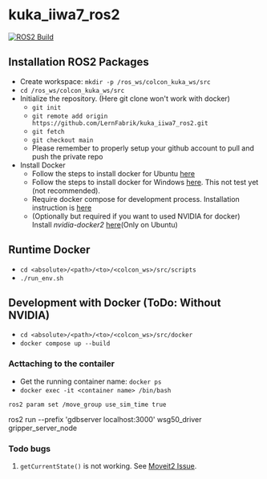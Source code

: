 # kuka_iiwa7_ros2
[![ROS2 Build](https://github.com/LernFabrik/kuka_iiwa7_ros2/actions/workflows/build.yml/badge.svg)](https://github.com/LernFabrik/kuka_iiwa7_ros2/actions/workflows/build.yml)
## Installation ROS2 Packages
* Create workspace: `mkdir -p /ros_ws/colcon_kuka_ws/src`
* `cd /ros_ws/colcon_kuka_ws/src`
* Initialize the repository. (Here git clone won't work with docker)
    * `git init`
    * `git remote add origin https://github.com/LernFabrik/kuka_iiwa7_ros2.git`
    * `git fetch`
    * `git checkout main`
    * Please remember to properly setup your github account to pull and push the private repo
* Install Docker
    * Follow the steps to install docker for Ubuntu [here](https://docs.docker.com/engine/install/ubuntu/)
    * Follow the steps to install docker for Windows [here](https://docs.docker.com/desktop/install/windows-install/). This not test yet (not recommended).
    * Require docker compose for development process. Installation instruction is [here](https://docs.docker.com/compose/install/linux/)
    * (Optionally but required if you want to used NVIDIA for docker) Install *nvidia-docker2* [here](https://docs.nvidia.com/datacenter/cloud-native/container-toolkit/install-guide.html)(Only on Ubuntu)
## Runtime Docker
* `cd <absolute>/<path>/<to>/<colcon_ws>/src/scripts`
* `./run_env.sh`
## Development with Docker (ToDo: Without NVIDIA)
* `cd <absolute>/<path>/<to>/<colcon_ws>/src/docker`
* `docker compose up --build`

### Acttaching to the contailer
* Get the running container name: `docker ps`
* `docker exec -it <container name> /bin/bash`


`ros2 param set /move_group use_sim_time true`

ros2 run  --prefix 'gdbserver localhost:3000' wsg50_driver gripper_server_node

### Todo bugs
1. `getCurrentState()` is not working. See [Moveit2 Issue](https://github.com/ros-planning/moveit2/issues/1399). 